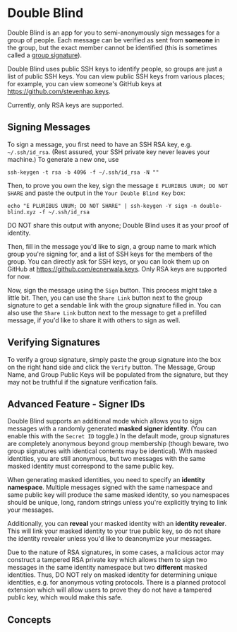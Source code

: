 # Double Blind

Double Blind is an app for you to semi-anonymously sign messages for a group of
people. Each message can be verified as sent from **someone** in the group, but the
exact member cannot be identified (this is sometimes called a [group
signature](http://en.wikipedia.org/wiki/Group_signature)).

Double Blind uses public SSH keys to identify people, so groups are just a list
of public SSH keys. You can view public SSH keys from various places; for
example, you can view someone's GitHub keys at <https://github.com/stevenhao.keys>.

Currently, only RSA keys are supported.

## Signing Messages

To sign a message, you first need to have an SSH RSA key, e.g. `~/.ssh/id_rsa`.
(Rest assured, your SSH private key never leaves your machine.) To generate a
new one, use
```
ssh-keygen -t rsa -b 4096 -f ~/.ssh/id_rsa -N ""
```

Then, to prove you own the key, sign the message `E PLURIBUS UNUM; DO NOT SHARE`
and paste the output in the `Your Double Blind Key` box:
```
echo "E PLURIBUS UNUM; DO NOT SHARE" | ssh-keygen -Y sign -n double-blind.xyz -f ~/.ssh/id_rsa
```
DO NOT share this output with anyone; Double Blind uses it as your proof of
identity.

Then, fill in the message you'd like to sign, a group name to mark which group
you're signing for, and a list of SSH keys for the members of the group. You can
directly ask for SSH keys, or you can look them up on GitHub at
<https://github.com/ecnerwala.keys>. Only RSA keys are supported for now.

Now, sign the message using the `Sign` button. This process might take
a little bit. Then, you can use the `Share Link` button next to the group
signature to get a sendable link with the group signature filled in. You can
also use the `Share Link` button next to the message to get a prefilled message,
if you'd like to share it with others to sign as well.

## Verifying Signatures

To verify a group signature, simply paste the group signature into the box on
the right hand side and click the `Verify` button. The Message, Group Name, and
Group Public Keys will be populated from the signature, but they may not be
truthful if the signature verification fails.

## Advanced Feature - Signer IDs

Double Blind supports an additional mode which allows you to sign messages with
a randomly generated **masked signer identity**. (You can enable this with the
`Secret ID` toggle.) In the default mode, group signatures are completely
anonymous beyond group membership (though beware, two group signatures with
identical contents may be identical). With masked identities, you are still
anonymous, but two messages with the same masked identity must correspond to the
same public key.

When generating masked identities, you need to specify an **identity
namespace**. Multiple messages signed with the same namespace and same public
key will produce the same masked identity, so you namespaces should be unique,
long, random strings unless you're explicitly trying to link your messages.

Additionally, you can **reveal** your masked identity with an **identity
revealer**. This will link your masked identity to your true public key, so do
not share the identity revealer unless you'd like to deanonymize your messages.

Due to the nature of RSA signatures, in some cases, a malicious actor may
construct a tampered RSA private key which allows them to sign
two messages in the same identity namespace but two **different** masked
identities. Thus, DO NOT rely on masked identity for determining unique
identities, e.g. for anonymous voting protocols. There is a planned protocol
extension which will allow users to prove they do not have a tampered public
key, which would make this safe.

## Concepts
